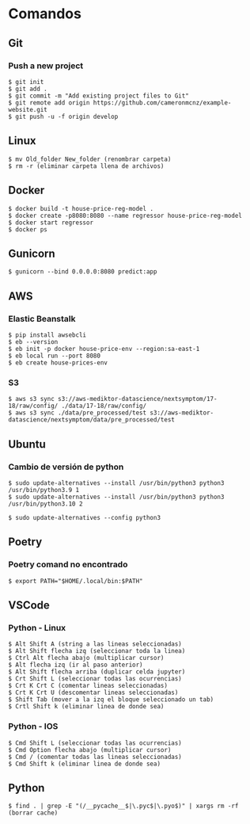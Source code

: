 # Comandos

## Git
### Push a new project
    $ git init
    $ git add .
    $ git commit -m "Add existing project files to Git"
    $ git remote add origin https://github.com/cameronmcnz/example-website.git
    $ git push -u -f origin develop

## Linux
    $ mv Old_folder New_folder (renombrar carpeta)
    $ rm -r (eliminar carpeta llena de archivos)

## Docker

    $ docker build -t house-price-reg-model .
    $ docker create -p8080:8080 --name regressor house-price-reg-model
    $ docker start regressor
    $ docker ps

## Gunicorn

    $ gunicorn --bind 0.0.0.0:8080 predict:app
    
## AWS 
### Elastic Beanstalk
    $ pip install awsebcli
    $ eb --version
    $ eb init -p docker house-price-env --region:sa-east-1
    $ eb local run --port 8080
    $ eb create house-prices-env
    
### S3
    $ aws s3 sync s3://aws-mediktor-datascience/nextsymptom/17-18/raw/config/ ./data/17-18/raw/config/
    $ aws s3 sync ./data/pre_processed/test s3://aws-mediktor-datascience/nextsymptom/data/pre_processed/test

## Ubuntu
### Cambio de versión de python
    
    $ sudo update-alternatives --install /usr/bin/python3 python3 /usr/bin/python3.9 1
    $ sudo update-alternatives --install /usr/bin/python3 python3 /usr/bin/python3.10 2
    
    $ sudo update-alternatives --config python3
    
## Poetry
### Poetry comand no encontrado

    $ export PATH="$HOME/.local/bin:$PATH"
    
## VSCode
### Python - Linux

    $ Alt Shift A (string a las lineas seleccionadas)
    $ Alt Shift flecha izq (seleccionar toda la linea)
    $ Ctrl Alt flecha abajo (multiplicar cursor)
    $ Alt flecha izq (ir al paso anterior)
    $ Alt Shift flecha arriba (duplicar celda jupyter)
    $ Crt Shift L (seleccionar todas las ocurrencias)
    $ Crt K Crt C (comentar lineas seleccionadas)
    $ Crt K Crt U (descomentar lineas seleccionadas)
    $ Shift Tab (mover a la izq el bloque seleccionado un tab)
    $ Crtl Shift k (eliminar linea de donde sea)

### Python - IOS

    $ Cmd Shift L (seleccionar todas las ocurrencias)
    $ Cmd Option flecha abajo (multiplicar cursor)
    $ Cmd / (comentar todas las lineas seleccionadas)
    $ Cmd Shift k (eliminar linea de donde sea)
    
## Python 

    $ find . | grep -E "(/__pycache__$|\.pyc$|\.pyo$)" | xargs rm -rf (borrar cache)
   
    
